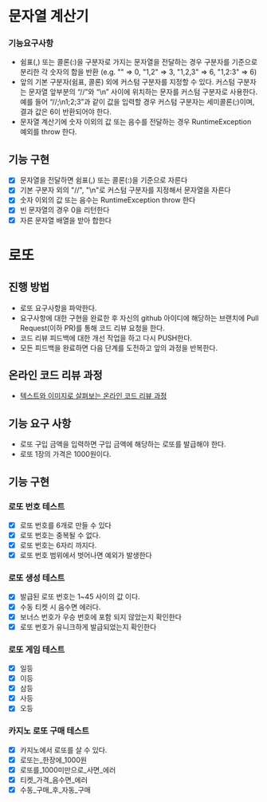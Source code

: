 # 문자열 계산기
### 기능요구사항
- 쉼표(,) 또는 콜론(:)을 구분자로 가지는 문자열을 전달하는 경우 구분자를 기준으로 분리한 각 숫자의 합을 반환 (e.g. "" => 0, "1,2" => 3, "1,2,3" => 6, "1,2:3" => 6)
- 앞의 기본 구분자(쉼표, 콜론) 외에 커스텀 구분자를 지정할 수 있다. 커스텀 구분자는 문자열 앞부분의 “//”와 “\n” 사이에 위치하는 문자를 커스텀 구분자로 사용한다. 예를 들어 “//;\n1;2;3”과 같이 값을 입력할 경우 커스텀 구분자는 세미콜론(;)이며, 결과 값은 6이 반환되어야 한다.
- 문자열 계산기에 숫자 이외의 값 또는 음수를 전달하는 경우 RuntimeException 예외를 throw 한다.

## 기능 구현
- [x] 문자열을 전달하면 쉼표(,) 또는 콜론(:)을 기준으로 자른다
- [x] 기본 구분자 외의 "//", "\n"로 커스텀 구분자를 지정해서 문자열을 자른다
- [x] 숫자 이외의 값 또는 음수는 RuntimeException throw 한다
- [x] 빈 문자열의 경우 0을 리턴한다
- [x] 자른 문자열 배열을 받아 합한다

# 로또
## 진행 방법
* 로또 요구사항을 파악한다.
* 요구사항에 대한 구현을 완료한 후 자신의 github 아이디에 해당하는 브랜치에 Pull Request(이하 PR)를 통해 코드 리뷰 요청을 한다.
* 코드 리뷰 피드백에 대한 개선 작업을 하고 다시 PUSH한다.
* 모든 피드백을 완료하면 다음 단계를 도전하고 앞의 과정을 반복한다.

## 온라인 코드 리뷰 과정
* [텍스트와 이미지로 살펴보는 온라인 코드 리뷰 과정](https://github.com/next-step/nextstep-docs/tree/master/codereview)

## 기능 요구 사항
- 로또 구입 금액을 입력하면 구입 금액에 해당하는 로또를 발급해야 한다.
- 로또 1장의 가격은 1000원이다.

## 기능 구현
### 로또 번호 테스트
- [x] 로또 번호를 6개로 만들 수 있다
- [x] 로또 번호는 중복될 수 없다.
- [x] 로또 번호는 6자리 까지다.
- [x] 로또 번호 범위에서 벗어나면 예외가 발생한다

### 로또 생성 테스트
- [x] 발급된 로또 번호는 1~45 사이의 값 이다.
- [x] 수동 티켓 시 음수면 에러다.
- [x] 보너스 번호가 우승 번호에 포함 되지 않았는지 확인한다
- [x] 로또 번호가 유니크하게 발급되었는지 확인한다

### 로또 게임 테스트
- [x] 일등
- [x] 이등
- [x] 삼등
- [x] 사등
- [x] 오등

### 카지노 로또 구매 테스트
- [x] 카지노에서 로또를 살 수 있다.
- [x] 로또는_한장에_1000원
- [x] 로또를_1000미만으로_사면_에러
- [x] 티켓_가격_음수면_에러
- [x] 수동_구매_후_자동_구매

